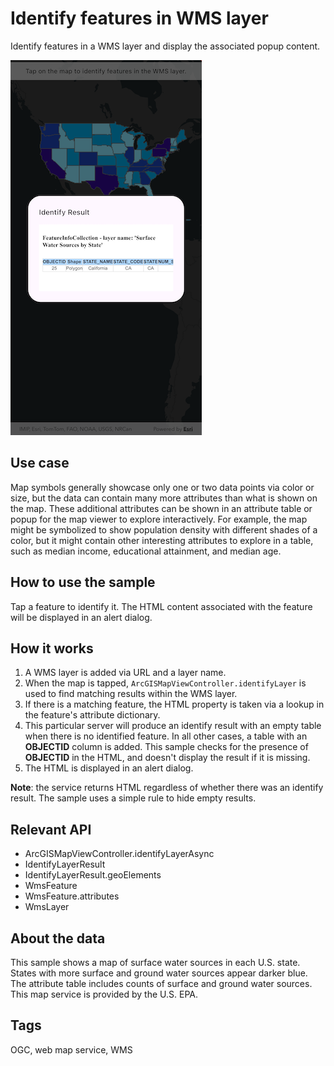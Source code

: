 # Identify features in WMS layer

Identify features in a WMS layer and display the associated popup content.

![Image of identify features in WMS layer](identify_features_in_wms_layer.png)

## Use case

Map symbols generally showcase only one or two data points via color or size, but the data can contain many more attributes than what is shown on the map. These additional attributes can be shown in an attribute table or popup for the map viewer to explore interactively. For example, the map might be symbolized to show population density with different shades of a color, but it might contain other interesting attributes to explore in a table, such as median income, educational attainment, and median age.

## How to use the sample

Tap a feature to identify it. The HTML content associated with the feature will be displayed in an alert dialog.

## How it works

1. A WMS layer is added via URL and a layer name.
2. When the map is tapped, `ArcGISMapViewController.identifyLayer` is used to find matching results within the WMS layer.
3. If there is a matching feature, the HTML property is taken via a lookup in the feature's attribute dictionary.
4. This particular server will produce an identify result with an empty table when there is no identified feature. In all other cases, a table with an **OBJECTID** column is added. This sample checks for the presence of **OBJECTID** in the HTML, and doesn't display the result if it is missing.
5. The HTML is displayed in an alert dialog.

**Note**: the service returns HTML regardless of whether there was an identify result. The sample uses a simple rule to hide empty results.

## Relevant API

* ArcGISMapViewController.identifyLayerAsync
* IdentifyLayerResult
* IdentifyLayerResult.geoElements
* WmsFeature
* WmsFeature.attributes
* WmsLayer

## About the data

This sample shows a map of surface water sources in each U.S. state. States with more surface and ground water sources appear darker blue. The attribute table includes counts of surface and ground water sources. This map service is provided by the U.S. EPA.

## Tags

OGC, web map service, WMS
